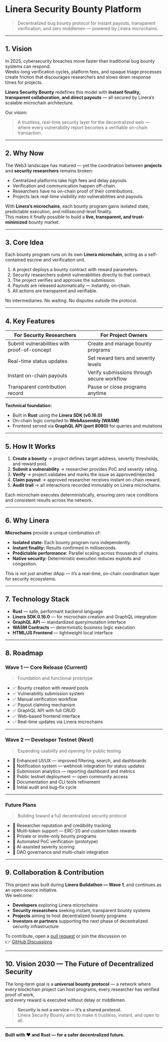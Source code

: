 # Linera Security Bounty Platform  
> Decentralized bug bounty protocol for instant payouts, transparent verification, and zero middlemen — powered by Linera microchains.

---

## 1. Vision

In 2025, cybersecurity breaches move faster than traditional bug bounty systems can respond.  
Weeks-long verification cycles, platform fees, and opaque triage processes create friction that discourages researchers and slows down response times for projects.

**Linera Security Bounty** redefines this model with **instant finality, transparent collaboration, and direct payouts** — all secured by Linera’s scalable microchain architecture.  

Our vision:  
> A trustless, real-time security layer for the decentralized web — where every vulnerability report becomes a verifiable on-chain transaction.

---

## 2. Why Now

The Web3 landscape has matured — yet the coordination between **projects** and **security researchers** remains broken:

- Centralized platforms take high fees and delay payouts.  
- Verification and communication happen off-chain.  
- Researchers have no on-chain proof of their contributions.  
- Projects lack real-time visibility into vulnerabilities and payouts.

With **Linera’s microchains**, each bounty program gains isolated state, predictable execution, and millisecond-level finality.  
This makes it finally possible to build a **live, transparent, and trust-minimized** bounty market.

---

## 3. Core Idea

Each bounty program runs on its own **Linera microchain**, acting as a self-contained escrow and verification unit.  

1. A project deploys a bounty contract with reward parameters.  
2. Security researchers submit vulnerabilities directly to that contract.  
3. The project verifies and approves the submission.  
4. Payouts are released automatically — instantly, on-chain.  
5. All actions are transparent and verifiable.

No intermediaries. No waiting. No disputes outside the protocol.

---

## 4. Key Features

| For Security Researchers | For Project Owners |
|---------------------------|--------------------|
| Submit vulnerabilities with proof-of-concept | Create and manage bounty programs |
| Real-time status updates | Set reward tiers and severity levels |
| Instant on-chain payouts | Verify submissions through secure workflow |
| Transparent contribution record | Pause or close programs anytime |

**Technical foundation:**  
- Built in **Rust** using the **Linera SDK (v0.16.0)**  
- On-chain logic compiled to **WebAssembly (WASM)**  
- Frontend served via **GraphQL API (port 8080)** for queries and mutations  

---

## 5. How It Works

1. **Create a bounty** → project defines target address, severity thresholds, and reward pool.  
2. **Submit a vulnerability** → researcher provides PoC and severity rating.  
3. **Verify** → project validates and marks the issue as approved/rejected.  
4. **Claim payout** → approved researcher receives instant on-chain reward.  
5. **Audit trail** → all interactions recorded immutably on Linera microchains.

Each microchain executes deterministically, ensuring zero race conditions and consistent results across the network.

---

## 6. Why Linera

**Microchains** provide a unique combination of:
- **Isolated state:** Each bounty program runs independently.  
- **Instant finality:** Results confirmed in milliseconds.  
- **Predictable performance:** Parallel scaling across thousands of chains.  
- **Native security:** Deterministic execution reduces exploits and congestion.  

This is not just another dApp — it’s a real-time, on-chain coordination layer for security ecosystems.

---

## 7. Technology Stack

- **Rust** — safe, performant backend language  
- **Linera SDK 0.16.0** — for microchain creation and GraphQL integration  
- **GraphQL API** — standardized query/mutation interface  
- **WASM Contracts** — deterministic business logic execution  
- **HTML/JS Frontend** — lightweight local interface  

---

## 8. Roadmap

### Wave 1 — Core Release (Current)
> Foundation and functional prototype

- ✅ Bounty creation with reward pools  
- ✅ Vulnerability submission system  
- ✅ Manual verification workflow  
- ✅ Payout claiming mechanism  
- ✅ GraphQL API with full CRUD  
- ✅ Web-based frontend interface  
- ✅ Real-time updates via Linera microchains  

---

### Wave 2 — Developer Testnet (Next)
> Expanding usability and opening for public testing

- 🔄 Enhanced UI/UX — improved filtering, search, and dashboards  
- 🔄 Notification system — webhook integration for status updates  
- 🔄 Submission analytics — reporting dashboard and metrics  
- 🔄 Public testnet deployment — open community access  
- 🔄 Documentation and CLI tools refinement  
- 🔄 Initial audit and bug-fix cycle  

---

### Future Plans
> Building toward a full decentralized security protocol

- 💭 Researcher reputation and credibility tracking  
- 💭 Multi-token support — ERC-20 and custom token rewards  
- 💭 Private or invite-only bounty programs  
- 💭 Automated PoC verification (prototype)  
- 💭 AI-assisted severity scoring  
- 💭 DAO governance and multi-chain integration


---

## 9. Collaboration & Contribution

This project was built during **Linera Buildathon — Wave 1**, and continues as an open-source initiative.  
We welcome:

- **Developers** exploring Linera microchains  
- **Security researchers** seeking instant, transparent bounty systems  
- **Projects** aiming to host decentralized bounty programs  
- **Investors or partners** supporting the next phase of decentralized security infrastructure  

To contribute, open a [pull request](../README.md#contributing) or join the discussion on  
👉 [GitHub Discussions](https://github.com/papadritta/linera-security-bounty/discussions)

---

## 10. Vision 2030 — The Future of Decentralized Security

The long-term goal is a **universal bounty protocol** — a network where  
every blockchain project can host programs, every researcher has verified proof of work,  
and every reward is executed without delay or middlemen.

> **Security is not a service — it’s a shared protocol.**  
> Linera Security Bounty aims to make it trustless, instant, and open to all.

---
**Built with ❤️ and Rust — for a safer decentralized future.**
